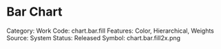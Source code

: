 # Bar Chart

Category: Work
Code: chart.bar.fill
Features: Color, Hierarchical, Weights
Source: System
Status: Released
Symbol: chart.bar.fill2x.png